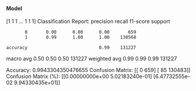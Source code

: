 #### Model
[1 1 1 ... 1 1 1]
Classification Report:
              precision    recall  f1-score   support

           0       0.00      0.00      0.00       659
           1       0.99      1.00      1.00    130568

    accuracy                           0.99    131227
   macro avg       0.50      0.50      0.50    131227
weighted avg       0.99      0.99      0.99    131227

Accuracy: 0.9943304350476655
Confusion Matrix:
[[     0    659]
 [    85 130483]]
Confusion Matrix (%):
[[0.00000000e+00 5.02183240e-01]
 [6.47732555e-02 9.94330435e+01]]
